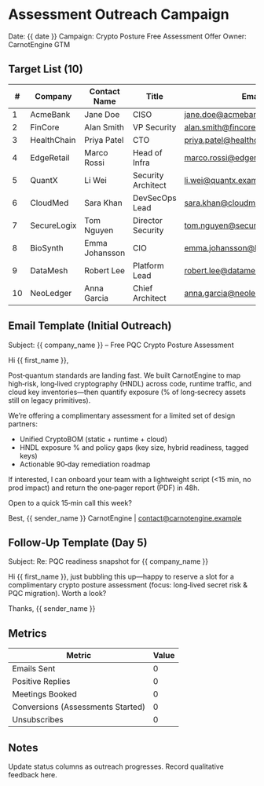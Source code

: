 # Assessment Outreach Campaign

Date: {{ date }}
Campaign: Crypto Posture Free Assessment Offer
Owner: CarnotEngine GTM

## Target List (10)
| # | Company | Contact Name | Title | Email | Status | Notes |
|---|---------|--------------|-------|-------|--------|-------|
| 1 | AcmeBank | Jane Doe | CISO | jane.doe@acmebank.example | Draft |  |
| 2 | FinCore | Alan Smith | VP Security | alan.smith@fincore.example | Draft |  |
| 3 | HealthChain | Priya Patel | CTO | priya.patel@healthchain.example | Draft |  |
| 4 | EdgeRetail | Marco Rossi | Head of Infra | marco.rossi@edgeretail.example | Draft |  |
| 5 | QuantX | Li Wei | Security Architect | li.wei@quantx.example | Draft |  |
| 6 | CloudMed | Sara Khan | DevSecOps Lead | sara.khan@cloudmed.example | Draft |  |
| 7 | SecureLogix | Tom Nguyen | Director Security | tom.nguyen@securelogix.example | Draft |  |
| 8 | BioSynth | Emma Johansson | CIO | emma.johansson@biosynth.example | Draft |  |
| 9 | DataMesh | Robert Lee | Platform Lead | robert.lee@datamesh.example | Draft |  |
|10 | NeoLedger | Anna Garcia | Chief Architect | anna.garcia@neoledger.example | Draft |  |

## Email Template (Initial Outreach)
Subject: {{ company_name }} – Free PQC Crypto Posture Assessment

Hi {{ first_name }},

Post‑quantum standards are landing fast. We built CarnotEngine to map high‑risk, long‑lived cryptography (HNDL) across code, runtime traffic, and cloud key inventories—then quantify exposure (% of long‑secrecy assets still on legacy primitives).

We’re offering a complimentary assessment for a limited set of design partners:
- Unified CryptoBOM (static + runtime + cloud)
- HNDL exposure % and policy gaps (key size, hybrid readiness, tagged keys)
- Actionable 90‑day remediation roadmap

If interested, I can onboard your team with a lightweight script (<15 min, no prod impact) and return the one‑pager report (PDF) in 48h.

Open to a quick 15‑min call this week?

Best,
{{ sender_name }}
CarnotEngine | contact@carnotengine.example

## Follow‑Up Template (Day 5)
Subject: Re: PQC readiness snapshot for {{ company_name }}

Hi {{ first_name }}, just bubbling this up—happy to reserve a slot for a complimentary crypto posture assessment (focus: long‑lived secret risk & PQC migration). Worth a look?

Thanks,
{{ sender_name }}

## Metrics
| Metric | Value |
|--------|-------|
| Emails Sent | 0 |
| Positive Replies | 0 |
| Meetings Booked | 0 |
| Conversions (Assessments Started) | 0 |
| Unsubscribes | 0 |

## Notes
Update status columns as outreach progresses. Record qualitative feedback here.
